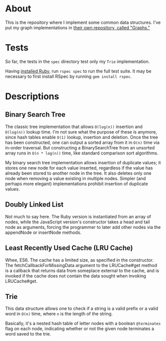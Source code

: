 # About #
This is the repository where I implement some common data structures. I've put 
my graph implementations in 
[their own repository, called "Graphs."](https://https://github.com/sebastianrjay/Graphs)

# Tests #
So far, the tests in the `spec` directory test only my `Trie` implementation.

Having [installed Ruby](https://github.com/rbenv/rbenv), run `rspec spec` to run 
the full test suite. It may be necessary to first install RSpec by running 
`gem install rspec`.

# Descriptions #

## Binary Search Tree ##
The classic tree implementation that allows `O(log(n))` insertion and `O(log(n))` 
lookup time. I'm not sure what the purpose of these is anymore, since hash 
tables enable `O(1)` lookup, insertion and deletion. Once the tree has been 
constructed, one can output a sorted array from it in `O(n)` time via in-order 
traversal. But constructing a BinarySearchTree from an unsorted array runs in 
`O(n * log(n))` time, like standard comparison sort algorithms.

My binary search tree implementation allows insertion of duplicate values; it 
stores one new node for each value inserted, regardless if the value has already 
been stored to another node in the tree. It also deletes only one node when 
removing a value existing in multiple nodes. Simpler (and perhaps more elegant) 
implementations prohibit insertion of duplicate values.

## Doubly Linked List ##
Not much to say here. The Ruby version is instantiated from an array of nodes, 
while the JavaScript version's constructor takes a head and tail node as 
arguments, forcing the programmer to later add other nodes via the appendNode 
or insertNode methods.

## Least Recently Used Cache (LRU Cache) ##
Whee, ES6. The cache has a limited size, as specified in the constructor. The 
fetchCallbackForMissingData argument to the LRUCache#get method is a callback 
that returns data from someplace external to the cache, and is invoked if the 
cache does not contain the data sought when invoking LRUCache#get.

## Trie ##
This data structure allows one to check if a string is a valid prefix or a valid 
word in `O(n)` time, where `n` is the length of the string.

Basically, it's a nested hash table of letter nodes with a boolean `@terminates` 
flag on each node, indicating whether or not the given node terminates a word 
saved to the trie.
